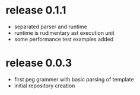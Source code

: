 # release 0.1.1
 * separated parser and runtime
 * runtime is rudimentary ast execution unit
 * some performance test examples added
# release 0.0.3
 * first peg grammer with basic parsing of template
 * initial repository creation
